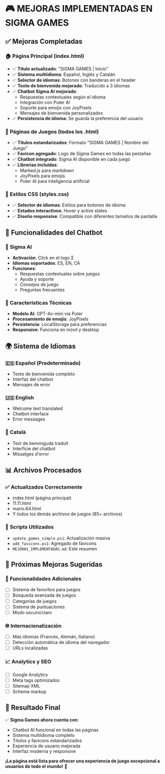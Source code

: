 # 🎮 MEJORAS IMPLEMENTADAS EN SIGMA GAMES

## ✅ Mejoras Completadas

### 🏠 **Página Principal (index.html)**
- ✅ **Título actualizado**: "SIGMA GAMES | Inicio"
- ✅ **Sistema multiidioma**: Español, Inglés y Catalán
- ✅ **Selector de idiomas**: Botones con banderas en el header
- ✅ **Texto de bienvenida mejorado**: Traducido a 3 idiomas
- ✅ **Chatbot Sigma AI mejorado**: 
  - Respuestas contextuales según el idioma
  - Integración con Puter AI
  - Soporte para emojis con JoyPixels
  - Mensajes de bienvenida personalizados
- ✅ **Persistencia de idioma**: Se guarda la preferencia del usuario

### 🎯 **Páginas de Juegos (todos los .html)**
- ✅ **Títulos estandarizados**: Formato "SIGMA GAMES | Nombre del Juego"
- ✅ **Favicon agregado**: Logo de Sigma Games en todas las pestañas
- ✅ **Chatbot integrado**: Sigma AI disponible en cada juego
- ✅ **Librerías incluidas**: 
  - Marked.js para markdown
  - JoyPixels para emojis
  - Puter AI para inteligencia artificial

### 🎨 **Estilos CSS (styles.css)**
- ✅ **Selector de idiomas**: Estilos para botones de idioma
- ✅ **Estados interactivos**: Hover y active states
- ✅ **Diseño responsive**: Compatible con diferentes tamaños de pantalla

## 🔧 **Funcionalidades del Chatbot**

### 🤖 **Sigma AI**
- **Activación**: Click en el logo Σ
- **Idiomas soportados**: ES, EN, CA
- **Funciones**:
  - Respuestas contextuales sobre juegos
  - Ayuda y soporte
  - Consejos de juego
  - Preguntas frecuentes

### 📱 **Características Técnicas**
- **Modelo AI**: GPT-4o-mini via Puter
- **Procesamiento de emojis**: JoyPixels
- **Persistencia**: LocalStorage para preferencias
- **Responsive**: Funciona en móvil y desktop

## 🌍 **Sistema de Idiomas**

### 🇪🇸 **Español (Predeterminado)**
- Texto de bienvenida completo
- Interfaz del chatbot
- Mensajes de error

### 🇺🇸 **English**
- Welcome text translated
- Chatbot interface
- Error messages

### 🏴󠁥󠁳󠁣󠁴󠁿 **Català**
- Text de benvinguda traduït
- Interfície del chatbot
- Missatges d'error

## 📊 **Archivos Procesados**

### ✅ **Actualizados Correctamente**
- index.html (página principal)
- 11.11.html
- mario.64.html
- Y todos los demás archivos de juegos (85+ archivos)

### 🔄 **Scripts Utilizados**
- `update_games_simple.ps1`: Actualización masiva
- `add_favicons.ps1`: Agregado de favicons
- `MEJORAS_IMPLEMENTADAS.md`: Este resumen

## 🚀 **Próximas Mejoras Sugeridas**

### 🎯 **Funcionalidades Adicionales**
- [ ] Sistema de favoritos para juegos
- [ ] Búsqueda avanzada de juegos
- [ ] Categorías de juegos
- [ ] Sistema de puntuaciones
- [ ] Modo oscuro/claro

### 🌐 **Internacionalización**
- [ ] Más idiomas (Francés, Alemán, Italiano)
- [ ] Detección automática de idioma del navegador
- [ ] URLs localizadas

### 📈 **Analytics y SEO**
- [ ] Google Analytics
- [ ] Meta tags optimizados
- [ ] Sitemap XML
- [ ] Schema markup

## 🎉 **Resultado Final**

✅ **Sigma Games ahora cuenta con**:
- Chatbot AI funcional en todas las páginas
- Sistema multiidioma completo
- Títulos y favicons estandarizados
- Experiencia de usuario mejorada
- Interfaz moderna y responsive

**¡La página está lista para ofrecer una experiencia de juego excepcional a usuarios de todo el mundo!** 🌟